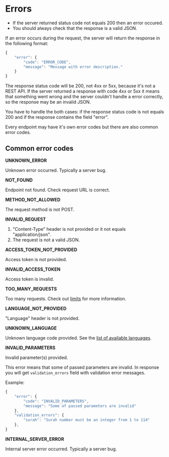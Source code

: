 # Errors

* If the server returned status code not equals 200 then an error occured.
* You should always check that the response is a valid JSON.

If an error occurs during the request, the server will return the response in the following format:

```javascript
{
    "error": {
        "code": "ERROR_CODE",
        "message": "Message with error description."
    }
}
```

The response status code will be 200, not 4xx or 5xx, because it's not a REST API. If the server returned a response with code 4xx or 5xx it means that something went wrong and the server couldn't handle a error correctly, so the response may be an invalid JSON.

You have to handle the both cases: if the response status code is not equals 200 and if the response contains the field "error".

Every endpoint may have it's own error codes but there are also common error codes.

## Common error codes

**UNKNOWN\_ERROR**

Unknown error occurred. Typically a server bug.

**NOT\_FOUND**

Endpoint not found. Check request URL is correct.

**METHOD\_NOT\_ALLOWED**

The request method is not POST.

**INVALID\_REQUEST**

1. "Content-Type" header is not provided or it not equals "application/json".
2. The request is not a valid JSON.

**ACCESS\_TOKEN\_NOT\_PROVIDED**

Access token is not provided.

**INVALID\_ACCESS\_TOKEN**

Access token is invalid.

**TOO\_MANY\_REQUESTS**

Too many requests. Check out [limits](limits.md) for more information.

**LANGUAGE\_NOT\_PROVIDED**

"Language" header is not provided.

**UNKNOWN\_LANGUAGE**

Unknown language code provided. See the [list of available languages](https://github.com/quranacademy/digital-quran-docs/tree/5ac35f82b33be44b98843418794dc47bf7dcdf68/api/available-languages.md).

**INVALID\_PARAMETERS**

Invalid parameter\(s\) provided.

This error means that some of passed parameters are invalid. In response you will get `validation_errors` field with validation error messages.

Example:

```javascript
{
    "error": {
        "code": "INVALID_PARAMETERS",
        "message": "Some of passed parameters are invalid"
    },
    "validation_errors": {
        "surah": "Surah number must be an integer from 1 to 114"
    },
}
```

**INTERNAL\_SERVER\_ERROR**

Internal server error occurred. Typically a server bug.

